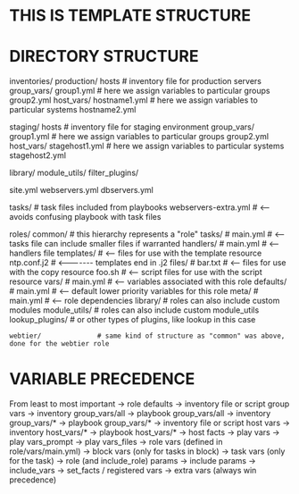 # THIS IS TEMPLATE STRUCTURE

# DIRECTORY STRUCTURE

inventories/
   production/
      hosts               # inventory file for production servers
      group_vars/
         group1.yml       # here we assign variables to particular groups
         group2.yml
      host_vars/
         hostname1.yml    # here we assign variables to particular systems
         hostname2.yml

   staging/
      hosts               # inventory file for staging environment
      group_vars/
         group1.yml       # here we assign variables to particular groups
         group2.yml
      host_vars/
         stagehost1.yml   # here we assign variables to particular systems
         stagehost2.yml

library/
module_utils/
filter_plugins/

site.yml
webservers.yml
dbservers.yml

tasks/                    # task files included from playbooks
    webservers-extra.yml  # <-- avoids confusing playbook with task files

roles/
    common/               # this hierarchy represents a "role"
        tasks/            #
            main.yml      #  <-- tasks file can include smaller files if warranted
        handlers/         #
            main.yml      #  <-- handlers file
        templates/        #  <-- files for use with the template resource
            ntp.conf.j2   #  <------- templates end in .j2
        files/            #
            bar.txt       #  <-- files for use with the copy resource
            foo.sh        #  <-- script files for use with the script resource
        vars/             #
            main.yml      #  <-- variables associated with this role
        defaults/         #
            main.yml      #  <-- default lower priority variables for this role
        meta/             #
            main.yml      #  <-- role dependencies
        library/          # roles can also include custom modules
        module_utils/     # roles can also include custom module_utils
        lookup_plugins/   # or other types of plugins, like lookup in this case

    webtier/              # same kind of structure as "common" was above, done for the webtier role


# VARIABLE PRECEDENCE

From least to most important
->    role defaults
->    inventory file or script group vars
->    inventory group_vars/all
->    playbook group_vars/all
->    inventory group_vars/*
->    playbook group_vars/*
->    inventory file or script host vars
->    inventory host_vars/*
->    playbook host_vars/*
->    host facts
->    play vars
->    play vars_prompt
->    play vars_files
->    role vars (defined in role/vars/main.yml)
->    block vars (only for tasks in block)
->    task vars (only for the task)
->    role (and include_role) params
->    include params
->    include_vars
->    set_facts / registered vars
->    extra vars (always win precedence)
